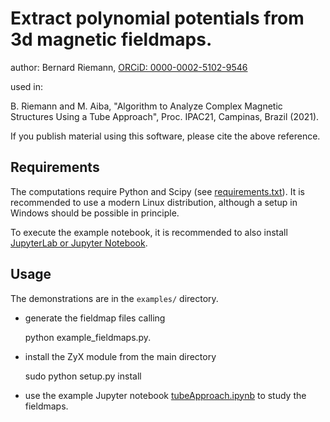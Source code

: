 # Extract polynomial potentials from 3d magnetic fieldmaps.

author: Bernard Riemann, [ORCiD: 0000-0002-5102-9546](https://orcid.org/0000-0002-5102-9546)

used in:

B. Riemann and M. Aiba, "Algorithm to Analyze Complex Magnetic Structures Using a Tube Approach", Proc. IPAC21, Campinas, Brazil (2021).

If you publish material using this software, please cite the above reference.

## Requirements

The computations require Python and Scipy (see [requirements.txt](requirements.txt)). It is recommended to use a modern Linux distribution, although a setup in Windows should be possible in principle.

To execute the example notebook, it is recommended to also install [JupyterLab or Jupyter Notebook](https://jupyter.org).

## Usage

The demonstrations are in the `examples/` directory.

- generate the fieldmap files calling

    python example_fieldmaps.py.

- install the ZyX module from the main directory

    sudo python setup.py install

- use the example Jupyter notebook [tubeApproach.ipynb](examples/TubeApproach.ipynb) to study the fieldmaps.

